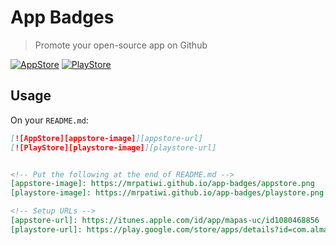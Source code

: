 # App Badges

> Promote your open-source app on Github

[![AppStore][appstore-image]][appstore-url]
[![PlayStore][playstore-image]][playstore-url]

## Usage

On your `README.md`:

```markdown
[![AppStore][appstore-image]][appstore-url]
[![PlayStore][playstore-image]][playstore-url]


<!-- Put the following at the end of README.md -->
[appstore-image]: https://mrpatiwi.github.io/app-badges/appstore.png
[playstore-image]: https://mrpatiwi.github.io/app-badges/playstore.png

<!-- Setup URLs -->
[appstore-url]: https://itunes.apple.com/id/app/mapas-uc/id1080468856
[playstore-url]: https://play.google.com/store/apps/details?id=com.almapp.ucmaps
```

[appstore-image]: https://mrpatiwi.github.io/app-badges/appstore.png
[appstore-url]: https://itunes.apple.com/id/app/mapas-uc/id1080468856
[playstore-image]: https://mrpatiwi.github.io/app-badges/playstore.png
[playstore-url]: https://play.google.com/store/apps/details?id=com.almapp.ucmaps
